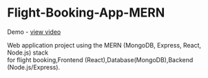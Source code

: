 # Flight-Booking-App-MERN
Demo - <a href="">view video</a>

Web application project using the MERN (MongoDB, Express, React, Node.js) stack <br> for flight booking,Frontend (React),Database(MongoDB),Backend (Node.js/Express).
